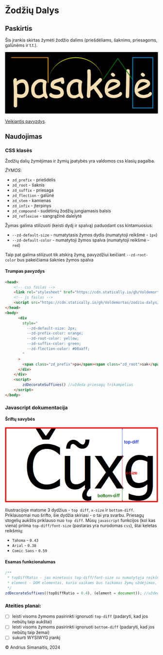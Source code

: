 # Žodžių Dalys

## Paskirtis

Šis įrankis skirtas žymėti žodžio dalims (priešdėliams, šaknims, priesagoms, galūnėms ir t.t.).

![žodis pasakėlė suskirstyta žodžio dalimis](/pasakele.png "žodis pasakėlė suskirstyta žodžio dalimis")

[Veikiantis pavyzdys](https://html-preview.github.io/?url=https://github.com/Voldemortas/zodziu-dalys/blob/master/index.html).

## Naudojimas

### CSS klasės

Žodžių dalių žymėjimas ir žymių įpatybės yra valdomos css klasių pagalba.

_ŽYMOS_:

- `zd_prefix` - priešdėlis
- `zd_root` - šaknis
- `zd_suffix` - priesaga
- `zd_flection` - galūnė
- `zd_stem` - kamienas
- `zd_infix` - įterpinys
- `zd_compound` - sudėtinių žodžių jungiamasis balsis
- `zd_reflexive` - sangrąžinė dalelytė

Žymas galima stilizuoti (keisti dydį ir spalvą) paduodant css kintamuosius:

- `--zd-default-size` - numatytasis žymos dydis (numatytoji reikšmė - `1px`)
- `--zd-default-color` - numatytoji žymos spalva (numatytoji reikšmė - `red`)

Taip pat galima stilizuot tik atskirą žymą, pavyzdžiui keičiant `--zd-root-color` bus pakeičiama šaknies žymos spalva

#### Trumpas pavyzdys

```html
<head>
    <!-- css failas -->
    <link rel="stylesheet" href="https://cdn.statically.io/gh/Voldemortas/zodziu-dalys/master/zodziu-dalys.css" />
    <!-- js failas -->
    <script src="https://cdn.statically.io/gh/Voldemortas/zodziu-dalys/master/zodziu-dalys.js"></script>
</head>
<body>
      <div
        style="
          --zd-default-size: 2px;
          --zd-prefix-color: orange;
          --zd-root-color: yellow;
          --zd-suffix-color: green;
          --zd-flection-color: #00aaff;
        "
      >
        <span class="zd_prefix">pa</span><span class="zd_root">sak</span><span class="zd_suffix">ėl</span><span class="zd_flection">ė</span>
      </div>
    </div>
    <script>
        zdDecorateSuffixes() //uždeda priesagų trikampėlius
    </script>
</body>
```

### Javascript dokumentacija

#### Šriftų savybės

![šrifto sąvokų paaiškinimai](/font.png "šrifto sąvokų paaiškinimai")

Iliustracijoje matome 3 dydžius - `top diff`, `x-size` ir `bottom-diff`. Priklausomai nuo šrifto, šie dydžia skiriasi - o tai yra svarbu. Priesagų stogelių aukštis priklauso nuo `top diff`. Mūsų `javascript` funkcijos (kol kas viena) priima `top-diff/font-size` (pastaras yra nurodomas `css`), štai keletas reikšmių:

- `Tahoma` - `0.43`
- `Arial` - `0.38`
- `Comic Sans` - `0.59`

#### Esamas funkcionalumas

```javascript
/**
 * topDiffRatio - jau minėtasis top-diff/font-size su numatytąja reikšme 0.4
 * element - DOM elementas, kurio vaikams bus taikomas žymų uždėjimas, numatytoji reikšmė - visas dokumentas
 */
zdDecorateSuffixes((topDiffRatio = 0.4), (element = document)); //uždeda priesagų stogelius
```

### Ateities planai:

- [ ] leisti visoms žymoms pasirinkti ignoruoti `top-diff` (padaryti, kad jos nebūtų taip aukštai)
- [ ] leisti visoms žymoms pasirinkti ignoruoti `bottom-diff` (padaryti, kad jos nebūtų taip žemai)
- [ ] sukurti WYSIWYG įrankį

© Andrius Simanaitis, 2024

